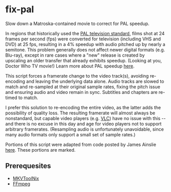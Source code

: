 # fix-pal

Slow down a Matroska-contained movie to correct for PAL speedup.

In regions that historically used the
[PAL television standard](https://en.wikipedia.org/wiki/PAL), films shot at 24
frames per second (fps) were converted for television (including VHS and DVD)
at 25 fps, resulting in a 4% speedup with audio pitched up by nearly a
semitone. This problem generally does not affect newer digital formats (e.g.
Blu-ray), except in rare cases where a "new" release is created by upscaling an
older transfer that already exhibits speedup. (Looking at you, Doctor Who TV
movie!) Learn more about PAL speedup
[here](https://en.wikipedia.org/wiki/576i#PAL_speed-up).

This script forces a framerate change to the video track(s), avoiding
re-encoding and leaving the underlying data alone. Audio tracks are slowed to
match and re-sampled at their original sample rates, fixing the pitch issue and
ensuring audio and video remain in sync. Subtitles and chapters are re-timed to
match.

I prefer this solution to re-encoding the entire video, as the latter adds the
possibility of quality loss. The resulting framerate will almost always be
nonstandard, but capable video players (e.g. [VLC](https://www.videolan.org/vlc/index.html))
have no issue with this -- and there is no excuse in this day and age for video
players not to support arbitrary framerates. (Resampling audio is unfortunately
unavoidable, since many audio formats only support a small set of sample rates.)

Portions of this script were adapted from code posted by James Ainslie
[here](https://blog.delx.net.au/2016/05/fixing-pal-speedup-and-how-film-and-video-work/comment-page-1/#comment-100160). These portions are marked.

## Prerequesites

- [MKVToolNix](https://mkvtoolnix.download)
- [FFmpeg](https://ffmpeg.org)

